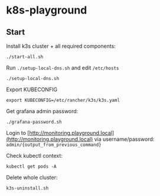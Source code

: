 # k8s-playground

## Start

Install k3s cluster + all required components:

```
./start-all.sh
```

Run `./setup-local-dns.sh` and  edit `/etc/hosts`
```
./setup-local-dns.sh
```

Export KUBECONFIG

```
export KUBECONFIG=/etc/rancher/k3s/k3s.yaml
```

Get grafana admin password:
```
./grafana-password.sh
```

Login to [http://monitoring.playground.local](http://monitoring.playground.local) via username/password: `admin/{output_from_previous_command}`


Check kubectl context:

```
kubectl get pods -A
```

Delete whole cluster:

```
k3s-uninstall.sh
```